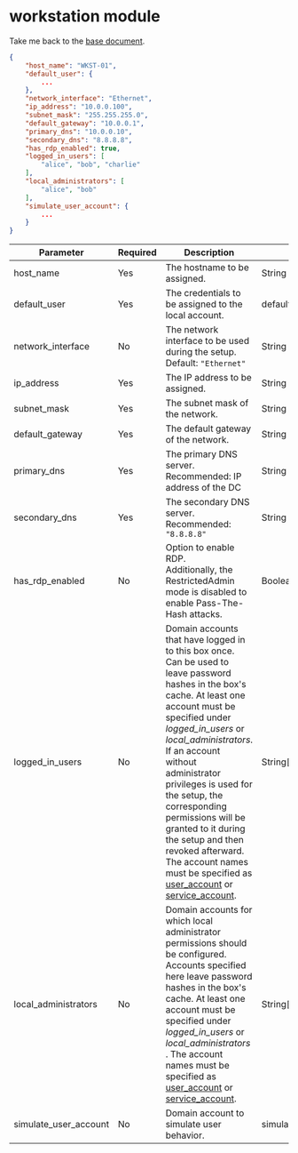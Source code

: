 # workstation module

Take me back to the [base document](./cfg_root.md).

```json
{
    "host_name": "WKST-01",
    "default_user": {
        ...
    },
    "network_interface": "Ethernet",
    "ip_address": "10.0.0.100",
    "subnet_mask": "255.255.255.0",
    "default_gateway": "10.0.0.1",
    "primary_dns": "10.0.0.10",
    "secondary_dns": "8.8.8.8",
    "has_rdp_enabled": true,
    "logged_in_users": [
        "alice", "bob", "charlie"
    ],
    "local_administrators": [
        "alice", "bob"
    ],
    "simulate_user_account": {
        ...
    }
}
```

|Parameter           |Required|Description                               |Data type             |Example                  |
|--------------------|--------|-------------------------------------------|---------------------|-------------------------|
|host_name           |Yes      |The hostname to be assigned.                |String               |`"WKST-01"`                |
|default_user        |Yes      |The credentials to be assigned to the local account.|default_user         |See [default_user](./cfg_default_user.md)       |
|network_interface   |No    |The network interface to be used during the setup.<br>Default: `"Ethernet"`|String               |`"Ethernet"`               |
|ip_address          |Yes      |The IP address to be assigned.              |String               |`"10.0.0.100"`             |
|subnet_mask         |Yes      |The subnet mask of the network.           |String               |`"255.255.255.0"`          |
|default_gateway     |Yes      |The default gateway of the network.        |String               |`"10.0.0.1"`               |
|primary_dns         |Yes      |The primary DNS server.<br>Recommended: IP address of the DC|String               |`"10.0.0.10"`              |
|secondary_dns       |Yes      |The secondary DNS server.<br>Recommended: `"8.8.8.8"`|String               |`"8.8.8.8"`                |
|has_rdp_enabled     |No    |Option to enable RDP.<br>Additionally, the RestrictedAdmin mode is disabled to enable Pass-The-Hash attacks.|Boolean              |`true`/`false`               |
|logged_in_users     |No    |Domain accounts that have logged in to this box once.<br>Can be used to leave password hashes in the box's cache. At least one account must be specified under *logged_in_users* or *local_administrators*. If an account without administrator privileges is used for the setup, the corresponding permissions will be granted to it during the setup and then revoked afterward. The account names must be specified as [user_account](./cfg_user_account.md) or [service_account](./cfg_service_account.md). |String[]             |`"alice", "bob", "charlie"`|
|local_administrators|No    |Domain accounts for which local administrator permissions should be configured.<br>Accounts specified here leave password hashes in the box's cache. At least one account must be specified under *logged_in_users* or *local_administrators* . The account names must be specified as [user_account](./cfg_user_account.md) or [service_account](./cfg_service_account.md). |String[]             |`"alice", "bob"`           |
|simulate_user_account|No    |Domain account to simulate user behavior.|simulate_user_account               |See [simulate_user_account](./cfg_simulate_user_account.md)               |
